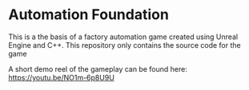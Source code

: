 # Automation Foundation
This is a the basis of a factory automation game created using Unreal Engine and C++. This repository only contains the source code for the game

A short demo reel of the gameplay can be found here:
https://youtu.be/NO1m-6p8U9U
